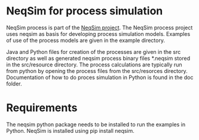 # NeqSim for process simulation
NeqSim process is part of the [NeqSim project](https://equinor.github.io/neqsimhome/). 
The NeqSim process project uses neqsim as basis for developing process simulation models. Examples of use of the process models are given in the example directory.

Java and Python files for creation of the processes are given in the src directory as well as generated neqsim process binary files *.neqsim stored in the src/resource directory.
The process calculations are typically run from python by opening the process files from the src/resorces directory. Documentation of how to do proces simulation in Python is found in the doc folder.

# Requirements
The neqsim python package needs to be installed to run the examples in Python. NeqSim is installed using pip install neqsim.
